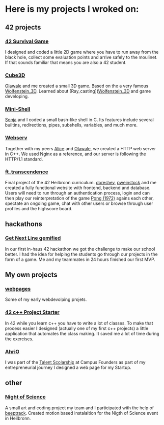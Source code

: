# Here is my projects I wroked on:
## 42 projects
### [42 Survival Game](https://github.com/tomah56/42_survivalgame)
I designed and coded a little 2D game where you have to run away from the black hole, collect some evaluation points and arrive safely to the moulinet. If that sounds familiar that means you are also a 42 student. 
### [Cube3D](https://github.com/tomah56/cube3D)
[Olawale]() and me created a small 3D game. Based on the a very famous [Wolfenstein_3D](https://en.wikipedia.org/wiki/Wolfenstein_3D). Learned about [Ray_casting]([Wolfenstein_3D](https://en.wikipedia.org/wiki/Ray_casting) and game developing. 
### [Mini-Shell](https://github.com/tomah56/minishell)
[Sonja]() and I coded a small bash-like shell in C. Its features include several builtins, redirections, pipes, subshells, variables, and much more.
### [Webserv]() 
Together with my peers [Alice]() and [Olawale](), we created a HTTP web server in C++. We used Nginx as a reference, and our server is following the HTTP/1.1 standard.
### [ft_transcendence]()
Final project of the 42 Heilbronn curriculum. [doreshev](https://github.com/doreshev), [pweinstock]() and me created a fully functional website with frontend, backend and database.
Users will need to run through an authentication process, login and can then play our reinterpretation of the game [Pong (1972)](https://en.wikipedia.org/wiki/Pong) agains each other, spectate an ongoing game, chat with other users or browse through user profiles and the highscore board.
## hackathons
### [Get Next Line gemified](https://github.com/tomah56/42_hackatlon)
In our first in-haus 42 hackathon we got the challenge to make our school better. I had the idea for helping the students go through our projects in the form of a game. Me and my teammates in 24 hours finished our first MVP. 

## My own projects

### [webpages](https://github.com/tomah56/tamas.a.tokesi.github.io)
Some of my early webdevolping projets.
### [42 c++ Project Starter](https://github.com/tomah56/cppProjectStarter)
In 42 while you learn c++ you have to write a lot of classes. To make that process easier I designed (actually one of my first c++ projects) a little application that automates the class making. It saved me a lot of time during the exercises. 
### [AhriO](https://github.com/tomah56/kalleweb)
I was part of the [Talent Scolarship](https://campusfounders.de/talent/talent-scholarship-program/) at Campus Founders as part of my entrepreneurial journey I designed a web page for my Startup.
## other
### [Night of Science](https://github.com/tomah56/nightscience)
A small art and coding project my team and I participated with the help of [beeptrack](). Created motion based instalaltion for the Nigth of Science event in Heilbronn.

